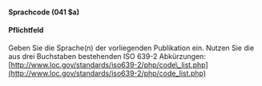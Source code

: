 #### Sprachcode (041 $a)  

#### Pflichtfeld
Geben Sie die Sprache(n) der vorliegenden Publikation ein. Nutzen Sie die aus drei Buchstaben bestehenden ISO 639-2 Abkürzungen: [http://www.loc.gov/standards/iso639-2/php/code\_list.php](http://www.loc.gov/standards/iso639-2/php/code_list.php)